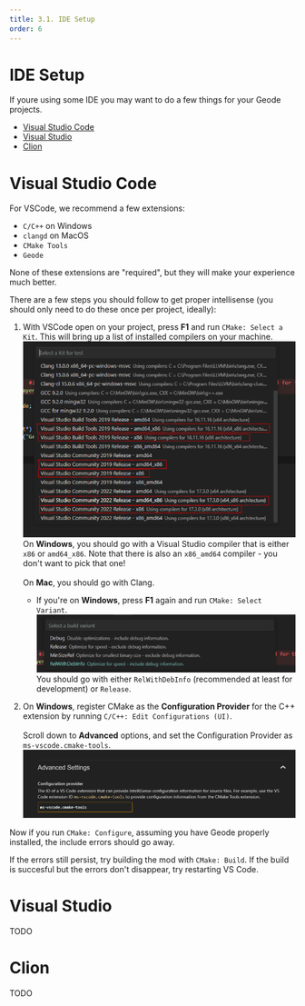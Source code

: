 ```yaml
---
title: 3.1. IDE Setup
order: 6
---
```


# IDE Setup

If youre using some IDE you may want to do a few things for your Geode projects.

* [Visual Studio Code](#visual-studio-code)
* [Visual Studio](#visual-studio)
* [Clion](#clion)

# Visual Studio Code

For VSCode, we recommend a few extensions:
- `C/C++` on Windows
- `clangd` on MacOS
- `CMake Tools`
- `Geode`

None of these extensions are "required", but they will make your experience much better.

There are a few steps you should follow to get proper intellisense (you should only need to do these once per project, ideally):

1. With VSCode open on your project, press **F1** and run `CMake: Select a Kit`. This will bring up a list of installed compilers on your machine.
![Image showing a bunch of compilers CMake detected in VS Code](/assets/win_compilers.png)\
On **Windows**, you should go with a Visual Studio compiler that is either `x86` or `amd64_x86`. Note that there is also an `x86_amd64` compiler - you don't want to pick that one!\
\
On **Mac**, you should go with Clang.

    * If you're on **Windows**, press **F1** again and run `CMake: Select Variant`.
![Image showing available build types on Windows: Debug, Release, MinSizeRel, and RelWithDebInfo](/assets/win_relwithdebinfo.png)\
You should go with either `RelWithDebInfo` (recommended at least for development) or `Release`.

2. On **Windows**, register CMake as the **Configuration Provider** for the C++ extension by running `C/C++: Edit Configurations (UI)`.\
\
Scroll down to **Advanced** options, and set the Configuration Provider as `ms-vscode.cmake-tools`.
![Image showing the "C/C++: Edit Configurations (UI)" command being run in VS Code](/assets/win_usecmake.png)

Now if you run `CMake: Configure`, assuming you have Geode properly installed, the include errors should go away.

If the errors still persist, try building the mod with `CMake: Build`. If the build is succesful but the errors don't disappear, try restarting VS Code.

# Visual Studio
TODO
# Clion
TODO